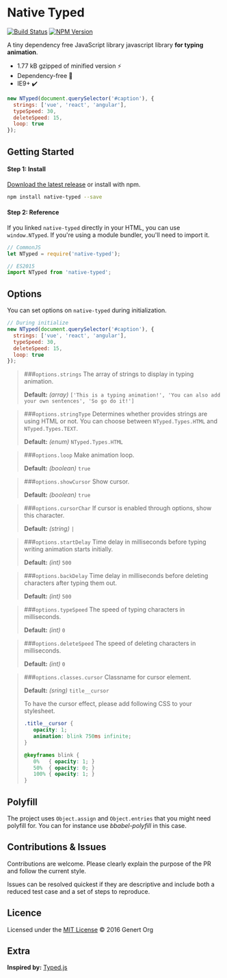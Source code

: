 # Native Typed
[![Build Status](https://img.shields.io/travis/Genert/native-typed.svg?style=flat-square)](https://travis-ci.org/Genert/native-typed)
[![NPM Version](https://badge.fury.io/js/native-typed.svg)](https://badge.fury.io/js/native-typed)

A tiny dependency free JavaScript library javascript library **for typing animation**.

- 1.77 kB gzipped of minified version :zap:
- Dependency-free :tada:
- IE9+ :heavy_check_mark:

```javascript
new NTyped(document.querySelector('#caption'), {
  strings: ['vue', 'react', 'angular'],
  typeSpeed: 30,
  deleteSpeed: 15,
  loop: true
});
```

## Getting Started

#### Step 1: Install

[Download the latest release](https://github.com/Genert/native-typed/blob/master/dist/native-typed.min.js) or install with npm.

```sh
npm install native-typed --save
```

#### Step 2: Reference
If you linked `native-typed` directly in your HTML, you can use `window.NTyped`. If you're using a module bundler, you'll need to import it.

```javascript
// CommonJS
let NTyped = require('native-typed');

// ES2015
import NTyped from 'native-typed';
```

## Options
You can set options on `native-typed` during initialization.

```javascript
// During initialize
new NTyped(document.querySelector('#caption'), {
  strings: ['vue', 'react', 'angular'],
  typeSpeed: 30,
  deleteSpeed: 15,
  loop: true
});
```

> ###`options.strings`
> The array of strings to display in typing animation.
>
> **Default:** *(array)* `['This is a typing animation!', 'You can also add your own sentences', 'So go do it!']`

> ###`options.stringType`
> Determines whether provides strings are using HTML or not. You can choose between `NTyped.Types.HTML` and `NTyped.Types.TEXT`.
>
> **Default:** *(enum)* `NTyped.Types.HTML`

> ###`options.loop`
> Make animation loop.
>
> **Default:** *(boolean)* `true`

> ###`options.showCursor`
> Show cursor.
>
> **Default:** *(boolean)* `true`

> ###`options.cursorChar`
> If cursor is enabled through options, show this character.
>
> **Default:** *(string)* `|`

> ###`options.startDelay`
> Time delay in milliseconds before typing writing animation starts initially.
>
> **Default:** *(int)* `500`

> ###`options.backDelay`
> Time delay in milliseconds before deleting characters after typing them out.
>
> **Default:** *(int)* `500`

> ###`options.typeSpeed`
> The speed of typing characters in milliseconds.
>
> **Default:** *(int)* `0`

> ###`options.deleteSpeed`
> The speed of deleting characters in milliseconds.
>
> **Default:** *(int)* `0`

> ###`options.classes.cursor`
> Classname for cursor element.
>
> **Default:** *(sring)* `title__cursor`
>
> To have the cursor effect, please add following CSS to your stylesheet.
> ```css
> .title__cursor {
>    opacity: 1;
>    animation: blink 750ms infinite;
> }
>
> @keyframes blink {
>    0%   { opacity: 1; }
>    50%  { opacity: 0; }
>    100% { opacity: 1; }
> }
> ```

## Polyfill
The project uses `Object.assign` and `Object.entries` that you might need polyfill for. You can for instance use *bbabel-polyfill* in this case.

## Contributions & Issues
Contributions are welcome. Please clearly explain the purpose of the PR and follow the current style.

Issues can be resolved quickest if they are descriptive and include both a reduced test case and a set of steps to reproduce.

## Licence
Licensed under the [MIT License](LICENSE) © 2016 Genert Org

## Extra
**Inspired by:** [Typed.js](http://www.mattboldt.com/demos/typed-js/)
